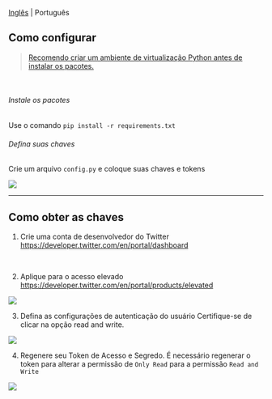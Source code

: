 [Inglês](/README.md) | Português

## Como configurar

> [Recomendo criar um ambiente de virtualização Python antes de instalar os pacotes.](https://gist.github.com/MatteusSouza/b46b6f7af089eb1f0be3f322f027abf8)

<br>

###### Instale os pacotes

Use o comando `pip install -r requirements.txt`

###### Defina suas chaves

Crie um arquivo `config.py` e coloque suas chaves e tokens

<img src="https://i.imgur.com/ozLeQQA.png" />

---

## Como obter as chaves

1. Crie uma conta de desenvolvedor do Twitter
https://developer.twitter.com/en/portal/dashboard
<br>

2. Aplique para o acesso elevado
https://developer.twitter.com/en/portal/products/elevated
<img src="https://i.imgur.com/Ud9i9mo.png" />
<br>

3. Defina as configurações de autenticação do usuário
Certifique-se de clicar na opção read and write.
<img src="https://i.imgur.com/2OYSryk.png" />
<br>

4. Regenere seu Token de Acesso e Segredo.
É necessário regenerar o token para alterar a permissão de `Only Read` para a permissão `Read and Write`
<img src="https://i.imgur.com/ZN3FJTR.png" />
